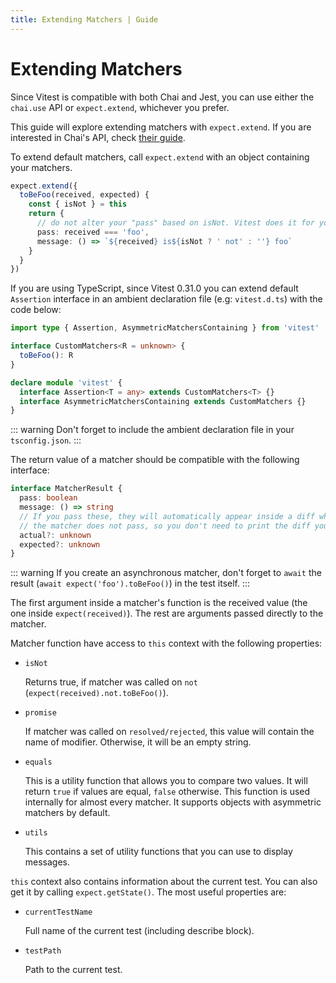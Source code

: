 ```yaml
---
title: Extending Matchers | Guide
---
```


# Extending Matchers

Since Vitest is compatible with both Chai and Jest, you can use either the `chai.use` API or `expect.extend`, whichever you prefer.

This guide will explore extending matchers with `expect.extend`. If you are interested in Chai's API, check [their guide](https://www.chaijs.com/guide/plugins/).

To extend default matchers, call `expect.extend` with an object containing your matchers.

```ts
expect.extend({
  toBeFoo(received, expected) {
    const { isNot } = this
    return {
      // do not alter your "pass" based on isNot. Vitest does it for you
      pass: received === 'foo',
      message: () => `${received} is${isNot ? ' not' : ''} foo`
    }
  }
})
```

If you are using TypeScript, since Vitest 0.31.0 you can extend default `Assertion` interface in an ambient declaration file (e.g: `vitest.d.ts`) with the code below:

```ts
import type { Assertion, AsymmetricMatchersContaining } from 'vitest'

interface CustomMatchers<R = unknown> {
  toBeFoo(): R
}

declare module 'vitest' {
  interface Assertion<T = any> extends CustomMatchers<T> {}
  interface AsymmetricMatchersContaining extends CustomMatchers {}
}
```

::: warning
Don't forget to include the ambient declaration file in your `tsconfig.json`.
:::

The return value of a matcher should be compatible with the following interface:

```ts
interface MatcherResult {
  pass: boolean
  message: () => string
  // If you pass these, they will automatically appear inside a diff when
  // the matcher does not pass, so you don't need to print the diff yourself
  actual?: unknown
  expected?: unknown
}
```

::: warning
If you create an asynchronous matcher, don't forget to `await` the result (`await expect('foo').toBeFoo()`) in the test itself.
:::

The first argument inside a matcher's function is the received value (the one inside `expect(received)`). The rest are arguments passed directly to the matcher.

Matcher function have access to `this` context with the following properties:

- `isNot`

  Returns true, if matcher was called on `not` (`expect(received).not.toBeFoo()`).

- `promise`

  If matcher was called on `resolved/rejected`, this value will contain the name of modifier. Otherwise, it will be an empty string.

- `equals`

  This is a utility function that allows you to compare two values. It will return `true` if values are equal, `false` otherwise. This function is used internally for almost every matcher. It supports objects with asymmetric matchers by default.

- `utils`

  This contains a set of utility functions that you can use to display messages.

`this` context also contains information about the current test. You can also get it by calling `expect.getState()`. The most useful properties are:

- `currentTestName`

  Full name of the current test (including describe block).

- `testPath`

  Path to the current test.
